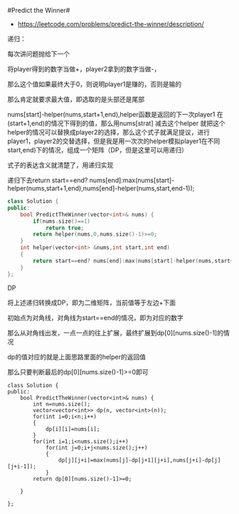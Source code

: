 #Predict the Winner#


- https://leetcode.com/problems/predict-the-winner/description/

递归：

每次讲问题抛给下一个

将player得到的数字当做+，player2拿到的数字当做-，

那么这个值如果最终大于0，则说明player1是赚的，否则是输的

那么肯定就要求最大值，即选取的是头部还是尾部

nums[start]-helper(nums,start+1,end),helper函数是返回的下一次player1 在 (start+1,end)的情况下得到的值，那么用nums[strat] 减去这个helper 就把这个helper的情况可以替换成player2的选择，那么这个式子就满足提议，进行player1，player2的交替选择，但是我是用一次次的helper模拟player1在不同start,end)下的情况，组成一个矩阵（DP，但是这里可以用递归）

式子的表达含义就清楚了，用递归实现

递归下去return start==end? nums[end]:max(nums[start]-helper(nums,start+1,end),nums[end]-helper(nums,start,end-1));

```c++
class Solution {
public:
    bool PredictTheWinner(vector<int>& nums) {
        if(nums.size()==1)
            return true;
        return helper(nums,0,nums.size()-1)>=0;
    }
    int helper(vector<int> &nums,int start,int end)
    {
        return start==end? nums[end]:max(nums[start]-helper(nums,start+1,end),nums[end]-helper(nums,start,end-1));
    }
};
```

DP

将上述递归转换成DP，即为二维矩阵，当前值等于左边+下面

初始点为对角线，对角线为start==end的情况，即为对应的数字

那么从对角线出发，一点一点的往上扩展，最终扩展到dp\[0][nums.size()-1]的情况

dp的值对应的就是上面思路里面的helper的返回值

那么只要判断最后的dp\[0][nums.size()-1]>=0即可



```
class Solution {
public:
    bool PredictTheWinner(vector<int>& nums) {
        int n=nums.size();
        vector<vector<int>> dp(n, vector<int>(n));
        for(int i=0;i<n;i++)
        {
            dp[i][i]=nums[i];
        }
        for(int i=1;i<nums.size();i++)
            for(int j=0;i+j<nums.size();j++)
            {
                dp[j][j+i]=max(nums[j]-dp[j+1][j+i],nums[j+i]-dp[j][j+i-1]);
            }
        return dp[0][nums.size()-1]>=0;
        
    }
    
};
```

